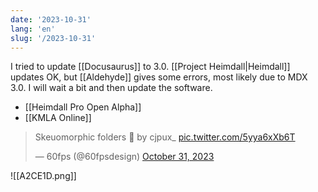 ```yaml
---
date: '2023-10-31'
lang: 'en'
slug: '/2023-10-31'
---
```


I tried to update [[Docusaurus]] to 3.0. [[Project Heimdall|Heimdall]] updates OK, but [[Aldehyde]] gives some errors, most likely due to MDX 3.0. I will wait a bit and then update the software.

- [[Heimdall Pro Open Alpha]]
- [[KMLA Online]]

<blockquote class="twitter-tweet">
<p lang="en" dir="ltr">
Skeuomorphic folders 📝 by cjpux_ <a href="https://t.co/5yya6xXb6T">pic.twitter.com/5yya6xXb6T</a>
</p>
&mdash; 60fps (@60fpsdesign) <a href="https://twitter.com/60fpsdesign/status/1719393655876932043?ref_src=twsrc%5Etfw">October 31, 2023</a>
</blockquote>

![[A2CE1D.png]]
